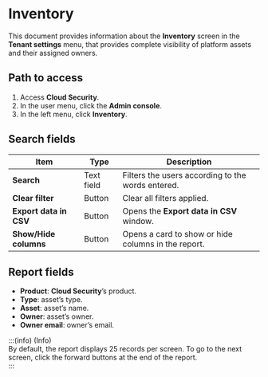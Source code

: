 # Inventory

This document provides information about the **Inventory** screen in the **Tenant settings** menu, that provides complete visibility of platform assets and their assigned owners.

## Path to access

1. Access **Cloud Security**.  
2. In the user menu, click the **Admin console**.  
3. In the left menu, click **Inventory**.

## Search fields

| Item | Type | Description |
| ----- | ----- | ----- |
| **Search** | Text field | Filters the users according to the words entered. |
| **Clear filter** | Button | Clear all filters applied. |
| **Export data in CSV** | Button | Opens the **Export data in CSV** window. |
| **Show/Hide columns** | Button | Opens a card to show or hide columns in the report. |

## Report fields

- **Product**: **Cloud Security**’s product.  
- **Type**: asset’s type.  
- **Asset**: asset’s name.  
- **Owner**: asset’s owner.  
- **Owner email**: owner’s email.

:::(info) (Info)  
By default, the report displays 25 records per screen. To go to the next screen, click the forward buttons at the end of the report.  
:::